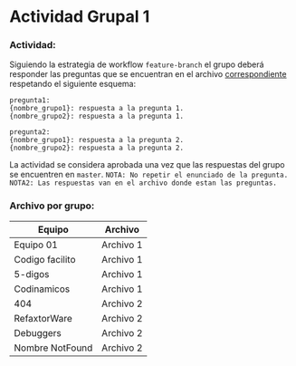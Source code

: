 # Actividad Grupal 1

### Actividad:
Siguiendo la estrategia de workflow `feature-branch` el grupo deberá responder las preguntas que se encuentran en el archivo [correspondiente](#archivo-por-grupo) respetando el siguiente esquema:

```
pregunta1:
{nombre_grupo1}: respuesta a la pregunta 1.
{nombre_grupo2}: respuesta a la pregunta 1.

pregunta2:
{nombre_grupo1}: respuesta a la pregunta 2.
{nombre_grupo2}: respuesta a la pregunta 2.
```
La actividad se considera aprobada una vez que las respuestas del grupo se encuentren en `master`.
`NOTA: No repetir el enunciado de la pregunta.`
`NOTA2: Las respuestas van en el archivo donde estan las preguntas.`

### Archivo por grupo:
| Equipo | Archivo |
| --- | --- |
| Equipo 01 | Archivo 1 |
| Codigo facilito | Archivo 1 |
| 5-digos | Archivo 1 |
| Codinamicos | Archivo 1 |
| 404 | Archivo 2 |
| RefaxtorWare | Archivo 2 |
| Debuggers | Archivo 2 |
| Nombre NotFound | Archivo 2 |
